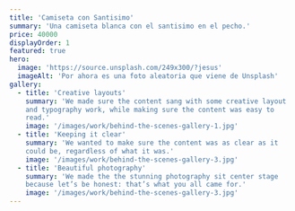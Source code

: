 ```yaml
---
title: 'Camiseta con Santisimo'
summary: 'Una camiseta blanca con el santisimo en el pecho.'
price: 40000
displayOrder: 1
featured: true
hero:
  image: 'https://source.unsplash.com/249x300/?jesus'
  imageAlt: 'Por ahora es una foto aleatoria que viene de Unsplash'
gallery:
  - title: 'Creative layouts'
    summary: 'We made sure the content sang with some creative layout
    and typography work, while making sure the content was easy to
    read.'
    image: '/images/work/behind-the-scenes-gallery-1.jpg'
  - title: 'Keeping it clear'
    summary: 'We wanted to make sure the content was as clear as it
    could be, regardless of what it was.'
    image: '/images/work/behind-the-scenes-gallery-3.jpg'
  - title: 'Beautiful photography'
    summary: 'We made the the stunning photography sit center stage
    because let’s be honest: that’s what you all came for.'
    image: '/images/work/behind-the-scenes-gallery-3.jpg'
---
```

